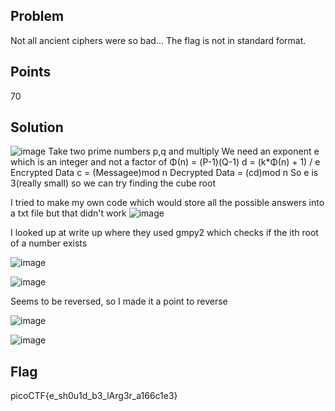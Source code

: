 ## Problem
Not all ancient ciphers were so bad... The flag is not in standard format.

## Points
70

## Solution
![image](https://github.com/Anushri-Sakhardande/Cryptonite_STP/assets/118385974/ca5e33e6-f750-4f9f-9b31-28325d8acde4)
Take two prime numbers p,q and multiply 
We need an exponent e which is an integer and not a  factor of Φ(n) = (P-1)(Q-1)
d = (k*Φ(n) + 1) / e
Encrypted Data c = (Messagee)mod n
Decrypted Data = (cd)mod n
So e is 3(really small) so we can try finding the cube root

I tried to make my own code which would store all the possible answers into a txt file but that didn't work
![image](https://github.com/Anushri-Sakhardande/Cryptonite_STP/assets/118385974/dede6bcd-273a-4841-852a-c8fb1ca5a02a)

I looked up at write up where they used gmpy2 which checks if the ith root of a number exists

![image](https://github.com/Anushri-Sakhardande/Cryptonite_STP/assets/118385974/e06810e6-6b91-4254-baf0-25bed0abfbf0)

![image](https://github.com/Anushri-Sakhardande/Cryptonite_STP/assets/118385974/c7f9c3f1-c2ef-4b03-a540-553c4d700a77)

Seems to be reversed, so I made it a point to reverse

![image](https://github.com/Anushri-Sakhardande/Cryptonite_STP/assets/118385974/00210da6-6ced-482e-bd3d-c2bd6af0c347)

![image](https://github.com/Anushri-Sakhardande/Cryptonite_STP/assets/118385974/7018169b-bf0e-4ccf-80ff-9180ffbba273)

## Flag
 picoCTF{e_sh0u1d_b3_lArg3r_a166c1e3}
